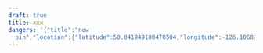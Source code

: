 ```yaml
---
draft: true
title: xxx
dangers: '{"title":"new
  pin","location":{"latitude":50.041949100470504,"longitude":-126.10609878370738,"elevation":1659.494316603645},"view":{"latitude":50.02902216024013,"longitude":-126.10553417630454,"height":2966.4825181117476,"heading":348.3917718040944,"pitch":-38.88628263233796,"roll":349.63899932435254}}'
---
```

